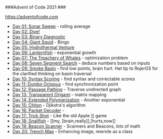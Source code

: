 ###Advent of Code 2021 ###

https://adventofcode.com

* [Day 01: Sonar Sweep](day01.py) - rolling average
* [Day 02: Dive!](day02.py)
* [Day 03: Binary Diagnostic](day03.py) 
* [Day 04: Giant Squid](day04.ipynb) - Bingo
* [Day 05: Hydrothermal Venture](day05.ipynb)
* [Day 06: Lanternfish](day06.ipynb) - exponential growth
* [Day 07: The Treachery of Whales](day07.ipynb) - optimization problem
* [Day 08: Seven Segment Search](day08.ipynb) - deduce numbers based on inputs
* [Day 09: Smoke Basin](day09.ipynb) - find low points, brain hurt.  Hat tip to RojerGS for the clarified thinking on basin traversal
* [Day 10: Syntax Scoring](day10.ipynb) - find syntax and correctable scores
* [Day 11: Dumbo Octopus](day11.ipynb) - find synchronization point
* [Day 12: Passage Pathing](day12.ipynb) - Traverse undirected graph
* [Day 13: Transparent Origami](day13.ipynb) - matrix mapping
* [Day 14: Extended Polymerization](day14.ipynb) - Another exponential
* [Day 15: Chiton](day15.ipynb) - Djikstra's algorithm
* [Day 16: Packet Decoder](day16.ipynb) - 
* [Day 17: Trick Shot](day17.ipynb) - Like the old Apple ][ game
* [Day 18: Snailfish](day18.ipynb) - [[my, [brain,really]],[hurts,now]]
* [Day 19: Beacon Scanner](day19.ipynb) - Scanners and Beacons, lots of math
* [Day 20: Trench Map](day20.ipynb) - Enhancing image, rewrote as a class

